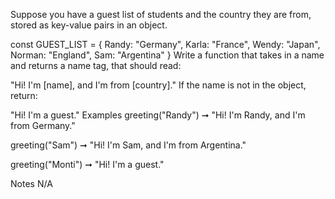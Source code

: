 Suppose you have a guest list of students and the country they are from, stored as key-value pairs in an object.

const GUEST_LIST = {
  Randy: "Germany",
  Karla: "France",
  Wendy: "Japan",
  Norman: "England",
  Sam: "Argentina"
}
Write a function that takes in a name and returns a name tag, that should read:

"Hi! I'm [name], and I'm from [country]."
If the name is not in the object, return:

"Hi! I'm a guest."
Examples
greeting("Randy") ➞ "Hi! I'm Randy, and I'm from Germany."

greeting("Sam") ➞ "Hi! I'm Sam, and I'm from Argentina."

greeting("Monti") ➞ "Hi! I'm a guest."

Notes
N/A